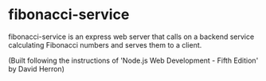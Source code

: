 #  fibonacci-service

fibonacci-service is an express web server that calls on a backend service calculating Fibonacci numbers and serves them to a client.

(Built following the instructions of 'Node.js Web Development - Fifth Edition' by David Herron)